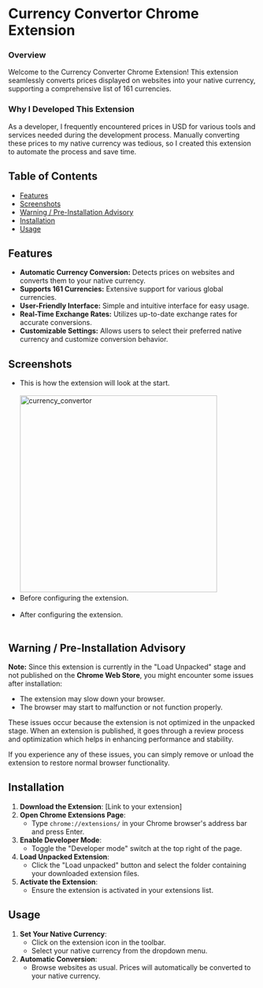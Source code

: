 # Currency Convertor Chrome Extension
### Overview
Welcome to the Currency Converter Chrome Extension! This extension seamlessly converts prices displayed on websites into your native currency, supporting a comprehensive list of 161 currencies. <br>
### Why I Developed This Extension
As a developer, I frequently encountered prices in USD for various tools and services needed during the development process. Manually converting these prices to my native currency was tedious, so I created this extension to automate the process and save time.
## Table of Contents
- [Features](#features)
- [Screenshots](#screenshots)
- [Warning / Pre-Installation Advisory](#warning--pre-installation-advisory)
- [Installation](#installation)
- [Usage](#usage)
## Features
- <b>Automatic Currency Conversion:</b> Detects prices on websites and converts them to your native currency.
- <b>Supports 161 Currencies:</b> Extensive support for various global currencies.
- <b>User-Friendly Interface:</b> Simple and intuitive interface for easy usage.
- <b>Real-Time Exchange Rates:</b> Utilizes up-to-date exchange rates for accurate conversions.
- <b>Customizable Settings:</b> Allows users to select their preferred native currency and customize conversion behavior.
  
## Screenshots
- This is how the extension will look at the start.<br><br>
<img src="https://github.com/kshitijstc/Currency-Convertor-Extension/assets/144511712/f87df252-5dc8-48ba-b033-d9b7002a0d04" alt="currency_convertor" width="400"/><br>
- Before configuring the extension.<br><br>
- After configuring the extension. <br><br>

## Warning / Pre-Installation Advisory 
**Note:**  Since this extension is currently in the "Load Unpacked" stage and not published on the <b>Chrome Web Store</b>, you might encounter some issues after installation:

- The extension may slow down your browser.
- The browser may start to malfunction or not function properly.

These issues occur because the extension is not optimized in the unpacked stage. When an extension is published, it goes through a review process and optimization which helps in enhancing performance and stability.

If you experience any of these issues, you can simply remove or unload the extension to restore normal browser functionality.

## Installation
1. **Download the Extension**: [Link to your extension]
2. **Open Chrome Extensions Page**:
   - Type `chrome://extensions/` in your Chrome browser's address bar and press Enter.
3. **Enable Developer Mode**:
   - Toggle the "Developer mode" switch at the top right of the page.
4. **Load Unpacked Extension**:
   - Click the "Load unpacked" button and select the folder containing your downloaded extension files.
5. **Activate the Extension**:
   - Ensure the extension is activated in your extensions list.

## Usage
1. **Set Your Native Currency**:
   - Click on the extension icon in the toolbar.
   - Select your native currency from the dropdown menu.
2. **Automatic Conversion**:
   - Browse websites as usual. Prices will automatically be converted to your native currency.

